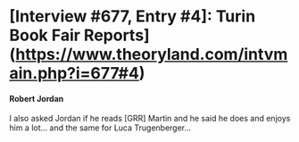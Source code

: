# [Interview #677, Entry #4]: Turin Book Fair Reports](https://www.theoryland.com/intvmain.php?i=677#4)

#### Robert Jordan

I also asked Jordan if he reads [GRR] Martin and he said he does and enjoys him a lot... and the same for Luca Trugenberger...

